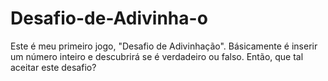 # Desafio-de-Adivinha-o
Este é meu primeiro jogo, "Desafio de Adivinhação". Básicamente é inserir um número inteiro e descubrirá se é verdadeiro ou falso. Então, que tal aceitar este desafio?
